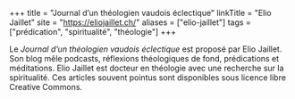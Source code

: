 +++
title = "Journal d’un théologien vaudois éclectique"
linkTitle = "Elio Jaillet"
site = "https://eliojaillet.ch/"
aliases = ["elio-jaillet"]
tags = ["prédication", "spiritualité", "théologie"]
+++

Le *Journal d’un théologien vaudois éclectique* est proposé par Elio Jaillet. Son blog mêle podcasts, réflexions théologiques de fond, prédications et méditations. Elio Jaillet est docteur en théologie avec une recherche sur la spiritualité. Ces articles souvent pointus sont disponibles sous licence libre Creative Commons.
